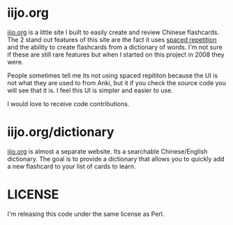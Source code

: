 iijo.org
=======

[iijo.org](http://iijo.org) is a little site I built to easily create and
review Chinese flashcards.  The 2 stand out features of this site are the fact
it uses [spaced repetition](http://en.wikipedia.org/wiki/Spaced_repetition) and
the ability to create flashcards from a dictionary of words.  I'm not sure if these
are still rare features but when I started on this project in 2008 they were.

People sometimes tell me its not using spaced repititon because the UI is not what
they are used to from Anki, but it if you check the source code you will see
that it is.  I feel this UI is simpler and easier to use.

I would love to receive code contributions.

iijo.org/dictionary
===================

[iijo.org](http://iijo.org/dictionary) is almost a separate website.  Its a
searchable Chinese/English dictionary.  The goal is to provide a dictionary
that allows you to quickly add a new flashcard to your list of cards to learn.

LICENSE
=======

I'm releasing this code under the same license as Perl.

